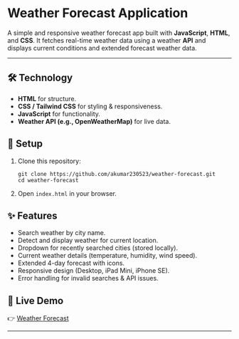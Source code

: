 # Weather Forecast Application

A simple and responsive weather forecast app built with **JavaScript**, **HTML**, and **CSS**. It fetches real-time weather data using a weather **API** and displays current conditions and extended forecast weather data.

---

## 🛠️ Technology
- **HTML** for structure.
- **CSS / Tailwind CSS** for styling & responsiveness.
- **JavaScript** for functionality.
- **Weather API (e.g., OpenWeatherMap)** for live data.

## 🚀 Setup
1. Clone this repository:
   ```
   git clone https://github.com/akumar230523/weather-forecast.git
   cd weather-forecast
   ```
2. Open `index.html` in your browser.

## ✨ Features
- Search weather by city name.
- Detect and display weather for current location.
- Dropdown for recently searched cities (stored locally).
- Current weather details (temperature, humidity, wind speed).
- Extended 4-day forecast with icons.
- Responsive design (Desktop, iPad Mini, iPhone SE).
- Error handling for invalid searches & API issues.

## 🔗 Live Demo
👉 [Weather Forecast](https://akumar230523.github.io/weather-forecast/)

---

